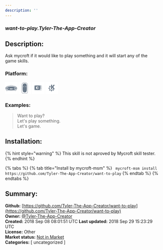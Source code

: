 ```yaml
---
description: ''
---
```


### _want-to-play.Tyler-The-App-Creator_  
## Description:  
Ask mycroft if it would like to play something and it will start any of the game skills.  
  
  
### Platform:  
 ![Mark I](../.gitbook/assets/mark-1-icon.png)  ![Mark II](../.gitbook/assets/mark-2-icon.png)  ![Picroft](../.gitbook/assets/picroft-icon.png)  ![plasmoid](../.gitbook/assets/kde.png)   
### Examples:  
> Want to play?  
> Let's play something.  
> Let's game.  
  
## Installation:  
{% hint style="warning" %}
This skill is not aproved by Mycroft skill tester.
{% endhint %}
    
{% tabs %}
{% tab title="Install by mycroft-msm" %}
``` mycroft-msm install https://github.com/Tyler-The-App-Creator/want-to-play```
{% endtab %}
  {% endtabs %}
    
## Summary:  
**Github:** [https://github.com/Tyler-The-App-Creator/want-to-play](https://github.com/Tyler-The-App-Creator/want-to-play)  
**Owner:** [@Tyler-The-App-Creator](https://github.com/Tyler-The-App-Creator)  
**Created:** 2018 Sep 08 08:01:51 UTC  **Last updated:** 2018 Sep 29 15:23:29 UTC  
**License:** Other  
**Market status:** [Not in Market](https://market.mycroft.ai/skill/)  
**Categories:** [ uncategorized ]   
